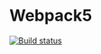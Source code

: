 # Webpack5

[![Build status](https://ci.appveyor.com/api/projects/status/a20jx41s7tds39ts?svg=true)](https://ci.appveyor.com/project/mrtnanastasiya/dom-goblin-game)
